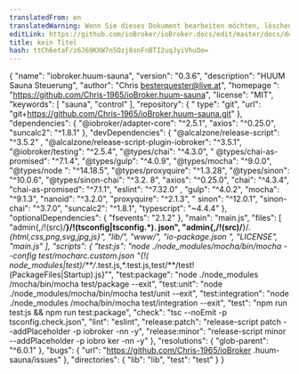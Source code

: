 ```yaml
---
translatedFrom: en
translatedWarning: Wenn Sie dieses Dokument bearbeiten möchten, löschen Sie bitte das Feld "translationsFrom". Andernfalls wird dieses Dokument automatisch erneut übersetzt
editLink: https://github.com/ioBroker/ioBroker.docs/edit/master/docs/de/adapterref/iobroker.huum-sauna/README.md
title: kein Titel
hash: ttCh6etaF/z6J69KXW7n5Ozj8snFnBTI2uqJyiVhuOo=
---
```

{ "name": "iobroker.huum-sauna", "version": "0.3.6", "description": "HUUM Sauna Steuerung", "author": "Chris <besterquester@live.at>", "homepage ": "https://github.com/Chris-1965/ioBroker.huum-sauna", "license": "MIT", "keywords": [ "sauna", "control" ], "repository": { " type": "git", "url": "git+https://github.com/Chris-1965/ioBroker.huum-sauna.git" }, "dependencies": { "@iobroker/adapter-core": "^2.5.1", "axios": "^0.25.0", "suncalc2": "^1.8.1" }, "devDependencies": { "@alcalzone/release-script": "^3.5.2" , "@alcalzone/release-script-plugin-iobroker": "^3.5.1", "@iobroker/testing": "^2.5.4", "@types/chai": "^4.3.0", " @types/chai-as-promised": "^7.1.4", "@types/gulp": "^4.0.9", "@types/mocha": "^9.0.0", "@types/node ": "^14.18.5", "@types/proxyquire": "^1.3.28", "@types/sinon": "^10.0.6", "@types/sinon-chai": "^3.2. 8", "axios": "^0.25.0", "chai": "^4.3.4", "chai-as-promised": "^7.1.1", "eslint": "^7.32.0" , "gulp": "^4.0.2", "mocha": "^9.1.3", "nanoid": "^3.2.0", "proxyquire": "^2.1.3", " sinon": "^12.0.1", "sinon-chai": "^3.7.0", "suncalc2": "^1.8.1", "typescript": "~4.4.4" }, "optionalDependencies": { "fsevents": "2.1.2" }, "main": "main.js", "files": [ "admin{,/!(src)/**}/!(tsconfig|tsconfig.*). json", "admin{,/!(src)/**}/*.{html,css,png,svg,jpg,js}", "lib/", "www/", "io-package.json ", "LICENSE", "main.js" ], "scripts": { "test:js": "node ./node_modules/mocha/bin/mocha --config test/mocharc.custom.json \"{!( node_modules|test)/**/*.test.js,*.test.js,test/**/test!(PackageFiles|Startup).js}\"", "test:package": "node ./node_modules /mocha/bin/mocha test/package --exit", "test:unit": "node ./node_modules/mocha/bin/mocha test/unit --exit", "test:integration": "node ./node_modules /mocha/bin/mocha test/integration --exit", "test": "npm run test:js && npm run test:package", "check": "tsc --noEmit -p tsconfig.check.json", "lint": "eslint", "release:patch": "release-script patch --addPlaceholder -p iobroker -nn -y", "release:minor": "release-script minor --addPlaceholder -p iobro ker -nn -y" }, "resolutions": { "glob-parent": "^6.0.1" }, "bugs": { "url": "https://github.com/Chris-1965/ioBroker .huum-sauna/issues" }, "directories": { "lib": "lib", "test": "test" } }